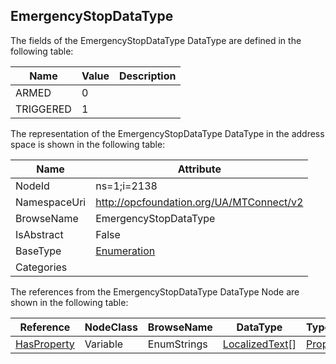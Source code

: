 <!-- datatype -->
## EmergencyStopDataType
  
<!-- end of description -->
The fields of the EmergencyStopDataType DataType are defined in the following table:  

|Name|Value| Description|
|---|---|---|
|ARMED|0||
|TRIGGERED|1||

The representation of the EmergencyStopDataType DataType in the address space is shown in the following table:  

|Name|Attribute|
|---|---|
|NodeId|ns=1;i=2138|
|NamespaceUri|http://opcfoundation.org/UA/MTConnect/v2|
|BrowseName|EmergencyStopDataType|
|IsAbstract|False|
|BaseType|[Enumeration](../../../Core/Part3/DataTypes/Enumeration/readme.md)|
|Categories||

The references from the EmergencyStopDataType DataType Node are shown in the following table:  

|Reference|NodeClass|BrowseName|DataType|TypeDefinition|ModellingRule|
|---|---|---|---|---|---|
|[HasProperty](../../../Core/Part3/ReferenceTypes/HasProperty/readme.md)|Variable|EnumStrings|[LocalizedText](../../../Core/Part3/DataTypes/LocalizedText/readme.md)[]|[PropertyType](../../../Core/Part5/VariableTypes/PropertyType/readme.md)|[Mandatory](../../../Core/Objects/Mandatory/readme.md)|

